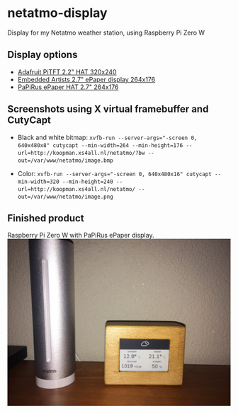 # netatmo-display

Display for my Netatmo weather station, using Raspberry Pi Zero W

## Display options

- [Adafruit PiTFT 2.2" HAT 320x240](https://www.kiwi-electronics.nl/raspberry-pi/raspberry-pi-expansion-boards/raspberry-pi-displays/adafruit-pitft-2-2-inch-hat-zonder-touch)
- [Embedded Artists 2.7" ePaper display 264x176](https://www.conrad.nl/nl/embedded-artists-ea-lcd-009-developmentboard-1027644.html)
- [PaPiRus ePaper HAT 2.7" 264x176](https://www.sossolutions.nl/pi-supply-paprrus-hat-large-2-7)

## Screenshots using X virtual framebuffer and CutyCapt

- Black and white bitmap: `xvfb-run --server-args="-screen 0, 640x480x8" cutycapt --min-width=264 --min-height=176 --url=http://koopman.xs4all.nl/netatmo/?bw --out=/var/www/netatmo/image.bmp`

- Color: `xvfb-run --server-args="-screen 0, 640x480x16" cutycapt --min-width=320 --min-height=240 --url=http://koopman.xs4all.nl/netatmo/ --out=/var/www/netatmo/image.png`

## Finished product

Raspberry Pi Zero W with PaPiRus ePaper display.
![](display.png)